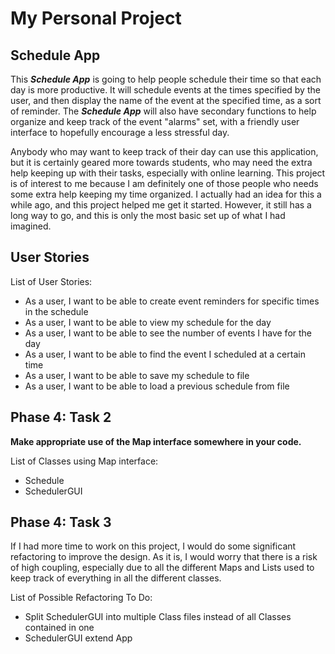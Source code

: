 # My Personal Project

## Schedule App
    
 This ***Schedule App*** is going to help people schedule their time so that each day is more productive. It 
 will schedule events at the times specified by the user, and then display the name of the event at the specified
 time, as a sort of reminder. The ***Schedule App*** will also have secondary functions to help organize and 
 keep track of the event "alarms" set, with a friendly user interface to hopefully encourage a less stressful day.
 
 Anybody who may want to keep track of their day can use this application, but it is certainly geared more towards
 students, who may need the extra help keeping up with their tasks, especially with online learning. This project
 is of interest to me because I am definitely one of those people who needs some extra help keeping my time 
 organized. I actually had an idea for this a while ago, and this project helped me get it started. However, it 
 still has a long way to go, and this is only the most basic set up of what I had imagined. 

## User Stories 
List of User Stories:
- As a user, I want to be able to create event reminders for specific times in the schedule 
- As a user, I want to be able to view my schedule for the day
- As a user, I want to be able to see the number of events I have for the day
- As a user, I want to be able to find the event I scheduled at a certain time 
- As a user, I want to be able to save my schedule to file
- As a user, I want to be able to load a previous schedule from file

## Phase 4: Task 2
**Make appropriate use of the Map interface somewhere in your code.**

List of Classes using Map interface:
- Schedule
- SchedulerGUI

## Phase 4: Task 3
If I had more time to work on this project, I would do some significant refactoring to improve the
design. As it is, I would worry that there is a risk of high coupling, especially due to all the
different Maps and Lists used to keep track of everything in all the different classes.

List of Possible Refactoring To Do:
- Split SchedulerGUI into multiple Class files instead of all Classes contained in one
- SchedulerGUI extend App 